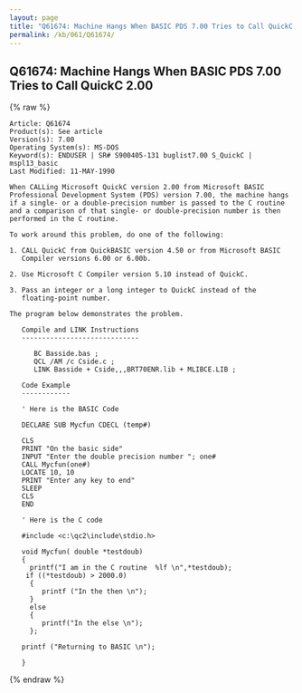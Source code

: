 ```yaml
---
layout: page
title: "Q61674: Machine Hangs When BASIC PDS 7.00 Tries to Call QuickC 2.00"
permalink: /kb/061/Q61674/
---
```


## Q61674: Machine Hangs When BASIC PDS 7.00 Tries to Call QuickC 2.00

{% raw %}

	Article: Q61674
	Product(s): See article
	Version(s): 7.00
	Operating System(s): MS-DOS
	Keyword(s): ENDUSER | SR# S900405-131 buglist7.00 S_QuickC | mspl13_basic
	Last Modified: 11-MAY-1990
	
	When CALLing Microsoft QuickC version 2.00 from Microsoft BASIC
	Professional Development System (PDS) version 7.00, the machine hangs
	if a single- or a double-precision number is passed to the C routine
	and a comparison of that single- or double-precision number is then
	performed in the C routine.
	
	To work around this problem, do one of the following:
	
	1. CALL QuickC from QuickBASIC version 4.50 or from Microsoft BASIC
	   Compiler versions 6.00 or 6.00b.
	
	2. Use Microsoft C Compiler version 5.10 instead of QuickC.
	
	3. Pass an integer or a long integer to QuickC instead of the
	   floating-point number.
	
	The program below demonstrates the problem.
	
	   Compile and LINK Instructions
	   -----------------------------
	
	      BC Basside.bas ;
	      QCL /AM /c Cside.c ;
	      LINK Basside + Cside,,,BRT70ENR.lib + MLIBCE.LIB ;
	
	   Code Example
	   ------------
	
	   ' Here is the BASIC Code
	
	   DECLARE SUB Mycfun CDECL (temp#)
	
	   CLS
	   PRINT "On the basic side"
	   INPUT "Enter the double precision number "; one#
	   CALL Mycfun(one#)
	   LOCATE 10, 10
	   PRINT "Enter any key to end"
	   SLEEP
	   CLS
	   END
	
	   ' Here is the C code
	
	   #include <c:\qc2\include\stdio.h>
	
	   void Mycfun( double *testdoub)
	   {
	     printf("I am in the C routine  %lf \n",*testdoub);
	    if ((*testdoub) > 2000.0)
	     {
	        printf ("In the then \n");
	     }
	     else
	     {
	        printf("In the else \n");
	     };
	
	   printf ("Returning to BASIC \n");
	
	   }

{% endraw %}
